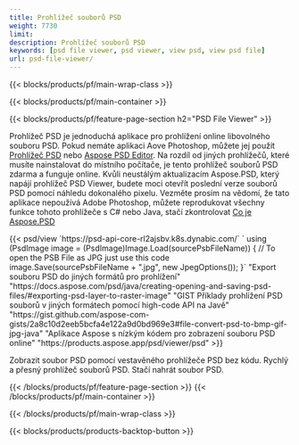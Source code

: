```yaml
---
title: Prohlížeč souborů PSD
weight: 7730
limit: 
description: Prohlížeč souborů PSD
keywords: [psd file viewer, psd viewer, view psd, view psd file]
url: psd-file-viewer/
---
```


{{< blocks/products/pf/main-wrap-class >}}

{{< blocks/products/pf/main-container >}}

{{< blocks/products/pf/feature-page-section h2="PSD File Viewer" >}}
<p>Prohlížeč PSD je jednoduchá aplikace pro prohlížení online libovolného souboru PSD. Pokud nemáte aplikaci Aove Photoshop, můžete jej použít <a href="/psd/view/psd-file-viewer">Prohlížeč PSD</a> nebo <a href="https://products.aspose.app/psd/editor">Aspose PSD Editor</a>. Na rozdíl od jiných prohlížečů, které musíte nainstalovat do místního počítače, je tento prohlížeč souborů PSD zdarma a funguje online. Kvůli neustálým aktualizacím Aspose.PSD, který napájí prohlížeč PSD Viewer, budete moci otevřít poslední verze souborů PSD pomocí náhledu dokonalého pixelu. Vezměte prosím na vědomí, že tato aplikace nepoužívá Adobe Photoshop, můžete reprodukovat všechny funkce tohoto prohlížeče s C# nebo Java, stačí zkontrolovat <a href="https://products.aspose.com/psd">Co je Aspose.PSD</a></p>
{{< psd/view `https://psd-api-core-rl2ajsbv.k8s.dynabic.com/` 
`    using (PsdImage image = (PsdImage)Image.Load(sourcePsbFileName))
    {
	    // To open the PSB File as JPG just use this code
        image.Save(sourcePsbFileName + ".jpg",  new JpegOptions());
    }` 
"Export souboru PSD do jiných formátů pro prohlížení" "https://docs.aspose.com/psd/java/creating-opening-and-saving-psd-files/#exporting-psd-layer-to-raster-image" 
"GIST Příklady prohlížení PSD souborů v jiných formátech pomocí high-code API na Javě" "https://gist.github.com/aspose-com-gists/2a8c10d2eeb5bcfa4e122a9d0bd969e3#file-convert-psd-to-bmp-gif-jpg-java" 
"Aplikace Aspose s nízkým kódem pro zobrazení souboru PSD online" "https://products.aspose.app/psd/viewer/psd" >}}
<p>Zobrazit soubor PSD pomocí vestavěného prohlížeče PSD bez kódu. Rychlý a přesný prohlížeč souborů PSD. Stačí nahrát soubor PSD.</p>
{{< /blocks/products/pf/feature-page-section >}}
{{< /blocks/products/pf/main-container >}}


{{< /blocks/products/pf/main-wrap-class >}}

{{< blocks/products/products-backtop-button >}}
